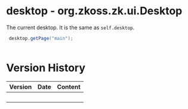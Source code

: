 # desktop - <javadoc type="interface">org.zkoss.zk.ui.Desktop</javadoc>

The current desktop. It is the same as `self.desktop`.

``` java
 desktop.getPage("main");
 
```

# Version History

| Version | Date | Content |
|---------|------|---------|
|         |      |         |
